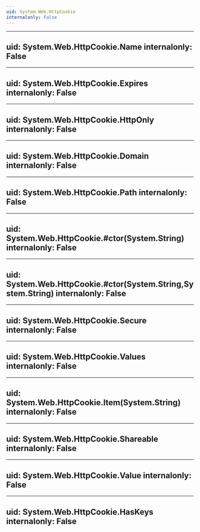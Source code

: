 ```yaml
---
uid: System.Web.HttpCookie
internalonly: False
---
```


---
uid: System.Web.HttpCookie.Name
internalonly: False
---

---
uid: System.Web.HttpCookie.Expires
internalonly: False
---

---
uid: System.Web.HttpCookie.HttpOnly
internalonly: False
---

---
uid: System.Web.HttpCookie.Domain
internalonly: False
---

---
uid: System.Web.HttpCookie.Path
internalonly: False
---

---
uid: System.Web.HttpCookie.#ctor(System.String)
internalonly: False
---

---
uid: System.Web.HttpCookie.#ctor(System.String,System.String)
internalonly: False
---

---
uid: System.Web.HttpCookie.Secure
internalonly: False
---

---
uid: System.Web.HttpCookie.Values
internalonly: False
---

---
uid: System.Web.HttpCookie.Item(System.String)
internalonly: False
---

---
uid: System.Web.HttpCookie.Shareable
internalonly: False
---

---
uid: System.Web.HttpCookie.Value
internalonly: False
---

---
uid: System.Web.HttpCookie.HasKeys
internalonly: False
---
